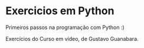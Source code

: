 # Exercicios em Python
 Primeiros passos na programação com Python :)

 Exercícios do Curso em vídeo, de Gustavo Guanabara.
